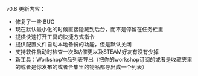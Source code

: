 ﻿v0.8 更新内容：
- 修复了一些 BUG
- 现在默认最小化的时候直接隐藏到后台，而不是停留在任务栏里
- 提供快速打开工具的快捷方式指令
- 提供配置文件自动本地备份的功能，但是默认关闭
- 支持软件启动时检查一次B站催更以及STEAM好友有没有少掉
- 新工具：Workshop物品列表导出（把你的workshop订阅的或者是收藏夹里的或者是你发布的或者合集里的物品都导出成一个列表）
